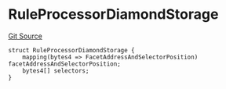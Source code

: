 # RuleProcessorDiamondStorage
[Git Source](https://github.com/thrackle-io/tron/blob/f74908398c760797afd44dcdc70a8e3cb8ae80a1/src/protocol/economic/ruleProcessor/RuleProcessorDiamondLib.sol)


```solidity
struct RuleProcessorDiamondStorage {
    mapping(bytes4 => FacetAddressAndSelectorPosition) facetAddressAndSelectorPosition;
    bytes4[] selectors;
}
```

